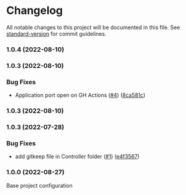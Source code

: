 # Changelog

All notable changes to this project will be documented in this file. See [standard-version](https://github.com/conventional-changelog/standard-version) for commit guidelines.

### 1.0.4 (2022-08-10)

### 1.0.3 (2022-08-10)


### Bug Fixes

* Application port open on GH Actions ([#4](https://github.com/archi-tektur/symfony-bootstrap/issues/4)) ([8ca581c](https://github.com/archi-tektur/symfony-bootstrap/commit/8ca581c8ff7914c4c2b1ddbe58847267633320bc))

### 1.0.3 (2022-08-10)

### 1.0.3 (2022-07-28)


### Bug Fixes

* add gitkeep file in Controller folder ([#1](https://github.com/archi-tektur/symfony-bootstrap/issues/1)) ([e4f3567](https://github.com/archi-tektur/symfony-bootstrap/commit/e4f35674cb6f8758276932c0eb6593dc018237dc))

### 1.0.0 (2022-08-27)
Base project configuration